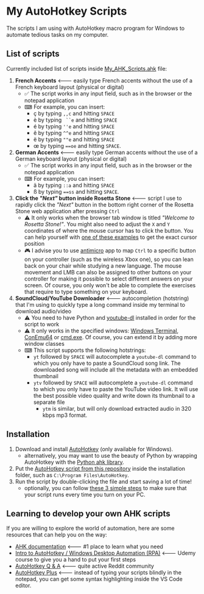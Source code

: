 # My AutoHotkey Scripts
The scripts I am using with AutoHotkey macro program for Windows to automate tedious tasks on my computer.

## List of scripts

Currently included list of scripts inside [My_AHK_Scripts.ahk](https://github.com/pyxelr/My_AutoHotkey_Scripts/blob/master/My_AHK_Scripts.ahk) file:
1. **French Accents** <--- easily type French accents without the use of a French keyboard layout (physical or digital)
	- ✅ The script works in any input field, such as in the browser or the notepad application
	- ⌨ For example, you can insert:
		- ç by typing `,,c` and hitting `SPACE`
		- è by typing ` ``e` and hitting `SPACE`
		- é by typing `''e` and hitting `SPACE`
		- ê by typing `^^e` and hitting `SPACE`
		- ë by typing `""e` and hitting `SPACE`
		- œ by typing `==oe` and hitting `SPACE`.
2. **German Accents** <--- easily type German accents without the use of a German keyboard layout (physical or digital)
	- ✅ The script works in any input field, such as in the browser or the notepad application
	- ⌨ For example, you can insert:
		- ä by typing `::a` and hitting `SPACE`
		- ß by typing `==ss` and hitting `SPACE`.
3. **Click the *"Next"* button inside Rosetta Stone** <--- script I use to rapidly click the *"Next"* button in the bottom right corner of the Rosetta Stone web application after pressing `Ctrl`
	- ⚠ It only works when the browser tab window is titled *"Welcome to Rosetta Stone!"*. You might also need to adjust the `X` and `Y` coordinates of where the mouse cursor has to click the button. You can help yourself with [one of these examples](https://www.autohotkey.com/docs/commands/MouseGetPos.htm) to get the exact cursor position
	- 🎮 I advise you to use [antimicro](https://github.com/AntiMicro/antimicro) app to map `Ctrl` to a specific button on your controller (such as the wireless Xbox one), so you can lean back on your chair while studying a new language. The mouse movement and LMB can also be assigned to other buttons on your controller for making it possible to select different answers on your screen. Of course, you only won't be able to complete the exercises that require to type something on your keyboard.
4. **SoundCloud/YouTube Downloader** <--- autocompletion (hotstring) that I'm using to quickly type a long command inside my terminal to download audio/video
	- ⚠ You need to have Python and [youtube-dl](https://github.com/ytdl-org/youtube-dl) installed in order for the script to work
	- ⚠ It only works in the specified windows: [Windows Terminal](https://github.com/microsoft/terminal), [ConEmu64](https://conemu.github.io/) or [cmd.exe](https://en.wikipedia.org/wiki/Cmd.exe). Of course, you can extend it by adding more window classes
	- ⌨ This script supports the following hotstrings:
		- `yt` followed by `SPACE` will autocomplete a `youtube-dl` command to which you only have to paste a SoundCloud song link. The downloaded song will include all the metadata with an embedded thumbnail
		- `ytv` followed by `SPACE` will autocomplete a `youtube-dl` command to which you only have to paste the YouTube video link. It will use the best possible video quality and write down its thumbnail to a separate file
			- `ytm` is similar, but will only download extracted audio in 320 kbps mp3 format.
			

## Installation

 1. Download and install [AutoHotkey](https://www.autohotkey.com/) (only available for Windows).
 	- alternatively, you may want to use the beauty of Python by wrapping AutoHotkey with the [Python ahk library](https://github.com/spyoungtech/ahk).
 2. Put the [AutoHotkey script from this repository](https://github.com/pyxelr/My_AutoHotkey_Scripts/blob/master/My_AHK_Scripts.ahk) inside the installation folder, such as `C:\Program Files\AutoHotkey`.
 3. Run the script by double-clicking the file and start saving a lot of time!
 	- optionally, you can follow [these 3 simple steps](https://www.autohotkey.com/docs/FAQ.htm#Startup) to make sure that your script runs every time you turn on your PC.

## Learning to develop your own AHK scripts

If you are willing to explore the world of automation, here are some resources that can help you on the way:
* [AHK documentation](https://www.autohotkey.com/docs/AutoHotkey.htm) <--- #1 place to learn what you need
* [Intro to AutoHotkey / Windows Desktop Automation (RPA)](https://www.udemy.com/course/intro-to-autohotkey/) <--- Udemy course to give you a hand to put your first steps
* [AutoHotkey Q & A](https://www.reddit.com/r/AutoHotkey/) <--- quite active Reddit community
* [AutoHotkey Plus](https://marketplace.visualstudio.com/items?itemName=cweijan.vscode-autohotkey-plus) <--- instead of typing your scripts blindly in the notepad, you can get some syntax highlighting inside the VS Code editor.
